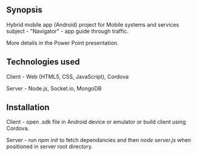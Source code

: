 ## Synopsis

Hybrid mobile app (Android) project for Mobile systems and services subject - "Navigator" -  app guide through traffic. 

More details in the Power Point presentation.

## Technologies used

Client - Web (HTML5, CSS, JavaScript), Cordova

Server - Node.js, Socket.io, MongoDB

## Installation

Client - open .sdk file in Android device or emulator or build client using Cordova.

Server - run *npm init* to fetch dependancies and then *node server.js* when positioned in server root directory.
